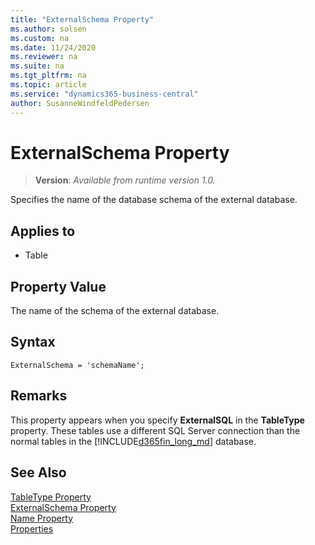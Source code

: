 ```yaml
---
title: "ExternalSchema Property"
ms.author: solsen
ms.custom: na
ms.date: 11/24/2020
ms.reviewer: na
ms.suite: na
ms.tgt_pltfrm: na
ms.topic: article
ms.service: "dynamics365-business-central"
author: SusanneWindfeldPedersen
---
```

[//]: # (START>DO_NOT_EDIT)
[//]: # (IMPORTANT:Do not edit any of the content between here and the END>DO_NOT_EDIT.)
[//]: # (Any modifications should be made in the .xml files in the ModernDev repo.)
# ExternalSchema Property
> **Version**: _Available from runtime version 1.0._

Specifies the name of the database schema of the external database.

## Applies to
-   Table


[//]: # (IMPORTANT: END>DO_NOT_EDIT)

## Property Value

The name of the schema of the external database.  

## Syntax

```AL
ExternalSchema = 'schemaName';
```
 
## Remarks  

This property appears when you specify **ExternalSQL** in the **TableType** property. These tables use a different SQL Server connection than the normal tables in the [!INCLUDE[d365fin_long_md](../includes/d365fin_long_md.md)] database.  
  
## See Also  

[TableType Property](devenv-tabletype-property.md)   
[ExternalSchema Property](devenv-externalschema-property.md)   
[Name Property](devenv-name-property.md)   
[Properties](devenv-properties.md)   
